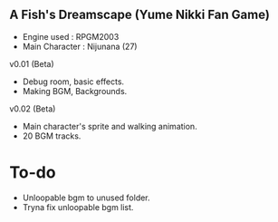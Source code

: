 ## A Fish's Dreamscape (Yume Nikki Fan Game)

- Engine used : RPGM2003
- Main Character : Nijunana (27)

v0.01 (Beta)
- Debug room, basic effects.
- Making BGM, Backgrounds.


v0.02 (Beta)
- Main character's sprite and walking animation.
- 20 BGM tracks.

# To-do
- Unloopable bgm to unused folder.
- Tryna fix unloopable bgm list.
